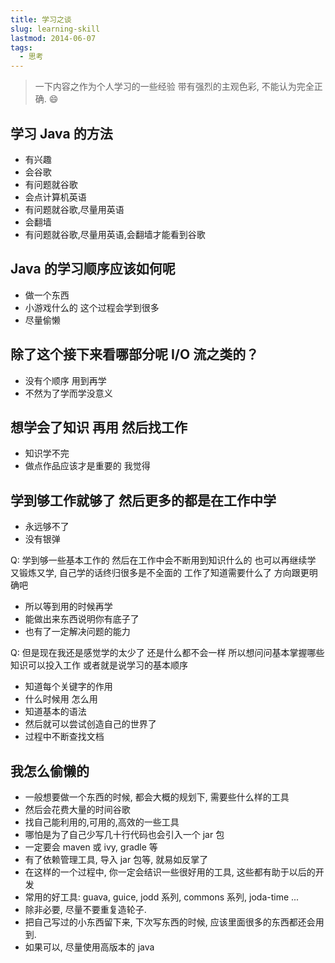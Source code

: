 ```yaml
---
title: 学习之谈
slug: learning-skill
lastmod: 2014-06-07
tags:
  - 思考
---
```


> 一下内容之作为个人学习的一些经验
> 带有强烈的主观色彩, 不能认为完全正确. :smile:

<!--more-->

## 学习 Java 的方法

- 有兴趣
- 会谷歌
- 有问题就谷歌
- 会点计算机英语
- 有问题就谷歌,尽量用英语
- 会翻墙
- 有问题就谷歌,尽量用英语,会翻墙才能看到谷歌

## Java 的学习顺序应该如何呢

- 做一个东西
- 小游戏什么的 这个过程会学到很多
- 尽量偷懒

## 除了这个接下来看哪部分呢 I/O 流之类的？

- 没有个顺序 用到再学
- 不然为了学而学没意义

## 想学会了知识 再用 然后找工作

- 知识学不完
- 做点作品应该才是重要的 我觉得

## 学到够工作就够了 然后更多的都是在工作中学

- 永远够不了
- 没有银弹

Q: 学到够一些基本工作的 然后在工作中会不断用到知识什么的 也可以再继续学 又锻炼又学,
自己学的话终归很多是不全面的 工作了知道需要什么了 方向跟更明确吧

- 所以等到用的时候再学
- 能做出来东西说明你有底子了
- 也有了一定解决问题的能力

Q: 但是现在我还是感觉学的太少了 还是什么都不会一样 所以想问问基本掌握哪些知识可以投入工作 或者就是说学习的基本顺序

- 知道每个关键字的作用
- 什么时候用 怎么用
- 知道基本的语法
- 然后就可以尝试创造自己的世界了
- 过程中不断查找文档

## 我怎么偷懒的

- 一般想要做一个东西的时候, 都会大概的规划下, 需要些什么样的工具
- 然后会花费大量的时间谷歌
- 找自己能利用的,可用的,高效的一些工具
- 哪怕是为了自己少写几十行代码也会引入一个 jar 包
- 一定要会 maven 或 ivy, gradle 等
- 有了依赖管理工具, 导入 jar 包等, 就易如反掌了
- 在这样的一个过程中, 你一定会结识一些很好用的工具, 这些都有助于以后的开发
- 常用的好工具: guava, guice, jodd 系列, commons 系列, joda-time ...
- 除非必要, 尽量不要重复造轮子.
- 把自己写过的小东西留下来, 下次写东西的时候, 应该里面很多的东西都还会用到.
- 如果可以, 尽量使用高版本的 java
